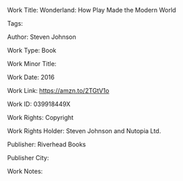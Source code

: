 Work Title: Wonderland: How Play Made the Modern World 

Tags: 

Author: Steven Johnson

Work Type: Book 

Work Minor Title:  

Work Date: 2016

Work Link: https://amzn.to/2TGtV1o 

Work ID:  039918449X

Work Rights:  Copyright

Work Rights Holder:  Steven Johnson and Nutopia Ltd.

Publisher:  Riverhead Books

Publisher City:  

Work Notes: 

